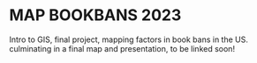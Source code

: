 # MAP BOOKBANS 2023

Intro to GIS, final project, mapping factors in book bans in the US. culminating in a final map and presentation, to be linked soon!

